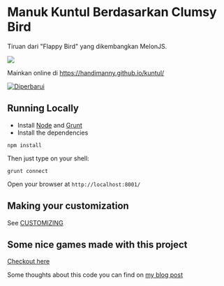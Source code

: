 Manuk Kuntul Berdasarkan Clumsy Bird
===========

Tiruan dari "Flappy Bird" yang dikembangkan MelonJS.

![](http://i.imgur.com/Slbvt65.png)

Mainkan online di https://handimanny.github.io/kuntul/

[![Diperbarui](https://handimanny.github.io/kuntul/data/img/touch-icon-iphone-retina.png)](https://github.com/handimanny/handimanny.github.io/blob/main/kuntul/)

## Running Locally

- Install [Node](http://nodejs.org/download/) and [Grunt](http://gruntjs.com/)
- Install the dependencies

```
npm install
```

Then just type on your shell:

```
grunt connect
```

Open your browser at `http://localhost:8001/`

## Making your customization

See [CUSTOMIZING](https://github.com/ellisonleao/clumsy-bird/blob/master/CUSTOMIZING.md)

## Some nice games made with this project

[Checkout here](https://github.com/ellisonleao/clumsy-bird/wiki/Games-using-clumsy-bird-code)

Some thoughts about this code you can find on [my blog post](https://handimanny.github.io/)

